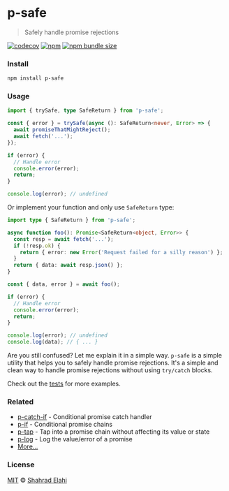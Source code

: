 # p-safe

> Safely handle promise rejections

[![codecov](https://codecov.io/gh/shahradelahi/p-safe/branch/master/graph/badge.svg)](https://codecov.io/gh/shahradelahi/p-safe)
[![npm](https://img.shields.io/npm/v/p-safe)](https://www.npmjs.com/package/p-safe)
[![npm bundle size](https://packagephobia.now.sh/badge?p=p-safe)](https://packagephobia.now.sh/result?p=p-safe)

### Install

```bash
npm install p-safe
```

### Usage

```typescript
import { trySafe, type SafeReturn } from 'p-safe';

const { error } = trySafe(async (): SafeReturn<never, Error> => {
  await promiseThatMightReject();
  await fetch('...');
});

if (error) {
  // Handle error
  console.error(error);
  return;
}

console.log(error); // undefined
```

Or implement your function and only use `SafeReturn` type:

```typescript
import type { SafeReturn } from 'p-safe';

async function foo(): Promise<SafeReturn<object, Error>> {
  const resp = await fetch('...');
  if (!resp.ok) {
    return { error: new Error('Request failed for a silly reason') };
  }
  return { data: await resp.json() };
}

const { data, error } = await foo();

if (error) {
  // Handle error
  console.error(error);
  return;
}

console.log(error); // undefined
console.log(data); // { ... }
```

Are you still confused? Let me explain it in a simple way. `p-safe` is a simple utility that helps you to safely handle
promise rejections. It's a simple and clean way to handle promise rejections without using `try/catch` blocks.

Check out the [tests](/index.test.ts) for more examples.

### Related

- [p-catch-if](https://github.com/sindresorhus/p-catch-if) - Conditional promise catch handler
- [p-if](https://github.com/sindresorhus/p-if) - Conditional promise chains
- [p-tap](https://github.com/sindresorhus/p-tap) - Tap into a promise chain without affecting its value or state
- [p-log](https://github.com/sindresorhus/p-log) - Log the value/error of a promise
- [More…](https://github.com/sindresorhus/promise-fun)

### License

[MIT](/LICENSE) © [Shahrad Elahi](https://github.com/shahradelahi)
